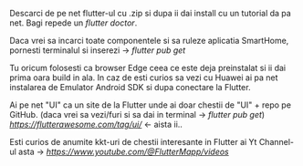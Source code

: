 Descarci de pe net flutter-ul cu .zip si dupa ii dai install cu un tutorial da pa net. Bagi repede un *flutter doctor*.

Daca vrei sa incarci toate componentele si sa ruleze aplicatia SmartHome, pornesti terminalul si inserezi -> *flutter pub get*

Tu oricum folosesti ca browser Edge ceea ce este deja preinstalat si ii dai prima oara build in ala. In caz de esti curios sa vezi cu Huawei ai pa net instalarea de Emulator Android SDK si dupa conectare la Flutter.

Ai pe net "UI" ca un site de la Flutter unde ai doar chestii de "UI" + repo pe GitHub. (daca vrei sa vezi/furi si sa dai in terminal -> *flutter pub get*)
*https://flutterawesome.com/tag/ui/* <- aista ii..

Esti curios de anumite kkt-uri de chestii interesante in Flutter ai Yt Channel-ul asta -> *https://www.youtube.com/@FlutterMapp/videos*
